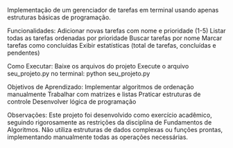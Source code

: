 Implementação de um gerenciador de tarefas em terminal usando apenas estruturas básicas de programação.
  
Funcionalidades:
Adicionar novas tarefas com nome e prioridade (1-5)
Listar todas as tarefas ordenadas por prioridade
Buscar tarefas por nome
Marcar tarefas como concluídas
Exibir estatísticas (total de tarefas, concluídas e pendentes)

Como Executar:
Baixe os arquivos do projeto
Execute o arquivo seu_projeto.py no terminal: python seu_projeto.py

Objetivos de Aprendizado:
Implementar algoritmos de ordenação manualmente
Trabalhar com matrizes e listas
Praticar estruturas de controle
Desenvolver lógica de programação

Observações:
Este projeto foi desenvolvido como exercício acadêmico, seguindo rigorosamente as restrições da disciplina de Fundamentos de Algoritmos. Não utiliza estruturas de dados complexas ou funções prontas, implementando manualmente todas as operações necessárias.

